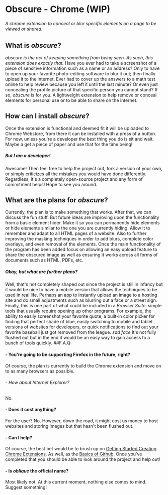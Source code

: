 # Obscure - Chrome (WIP)
###### A chrome extension to conceal or blur specific elements on a page to be viewed or shared.
## What is *obscure*?
*obscure is the act of keeping something from being seen. As such, this extension does exactly that.*
Have you ever had to take a screenshot of a piece of sensitive information such as a name or an address? Only to have to open up your favorite photo-editing software to blur it out; then finally upload it to the internet. Ever had to cover up the answers to a math test online to help review because you left it until the last minute? Or even just concealing the profile picture of that specific person you cannot stand? If so, *obscure* is for you. A lightweight extension to help remove or conceal elements for personal use or to be able to share on the internet.
## How can I install *obscure*?
Once the extension is functional and deemed fit it will be uploaded to Chrome Webstore, from there it can be installed with a press of a button. For now, unless you're a developer the best thing you do is sit and wait. Maybe a get a piece of paper and use that for the time being!
##### But I am a developer!
Awesome! Then feel free to help the project out, fork a version of your own, or simply criticizes all the mistakes you would have done differently. Regardless, it's a completely open-source project and any form of commitment helps! Hope to see you around.
## What are the plans for *obscure*?
Currently, the plan is to make something that works. After that, we can discuss the fun stuff. 
But future ideas are improving upon the functionality from a basic element hider. Make it so you can permanently hide elements or hide elements similar to the one you are currently hiding. Allow it to remember and adapt to all HTML pages of a website.
Also to further improving the masking techniques in order to add blurs, complete color overlays, and even removal of the elements.
Once the main functionality of the program has been added focus on allowing an easy upload feature to share the obscured image as well as ensuring it works across all forms of documents such as HTML, PDFs, etc.
##### Okay, but what are *further* plans?
Well, that's not completely shaped out since the project is still in infancy but it would be nice to have a mobile version that allows the techniques to be used in real life. Perhaps an app to instantly upload an image to a hosting site and do small adjustments such as blurring out a face or a street sign. Finally, this is one part of what could be included in a *Browser Suite*: simple tools that usually require opening up other programs. For example, the ability to easily screenshot your favorite quote, a built-in color picker for finding that perfect shade of blue, easily switching to mobile and tablet versions of websites for developers, or quick notifications to find out your favorite baseball just got removed from the league. *sad face* It's not fully flushed out but in the end it would be an easy way to gain access to a bunch of tools quickly.
##F.A.Q:
#### - You're going to be supporting Firefox in the future, right?
Of course, the plan is currently to build the Chrome extension and move on to as many browsers as possible.
###### - How about Internet Explorer?
No.
#### - Does it cost anything?
For the user? No. However, down the road, it might cost us money to host websites and storing images but that hasn't been flushed out.
####  - Can I help?
Of course, the best bet would be to brush up on [Getting Started Creating Chrome Extensions]( https://developer.chrome.com/extensions/getstarted). As well, as the [Basics of Github]( https://guides.github.com/activities/hello-world/). Once you've completed that you should be able to look around the project and help out!
####  - Is *oblique* the official name?
Most likely not. At this current moment, nothing else comes to mind. Suggest something!
